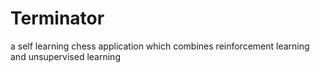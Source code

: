 # Terminator
a self learning chess application which combines reinforcement learning and unsupervised learning 
